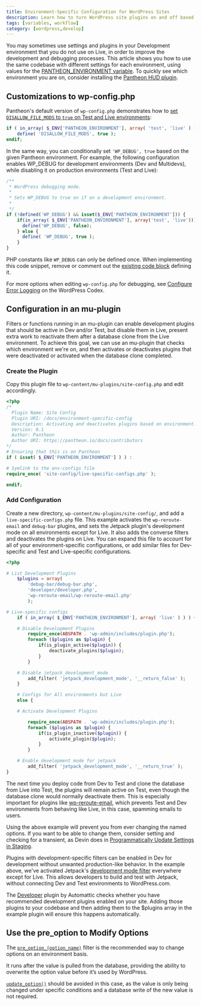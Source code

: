 ```yaml
---
title: Environment-Specific Configuration for WordPress Sites
description: Learn how to turn WordPress site plugins on and off based on the environment they are running on.
tags: [variables, workflow]
category: [wordpress,develop]
---
```

You may sometimes use settings and plugins in your Development environment that you do not use on Live, in order to improve the development and debugging processes. This article shows you how to use the same codebase with different settings for each environment, using values for the [PANTHEON_ENVIRONMENT variable](/read-environment-config).
To quickly see which environment you are on, consider installing the [Pantheon HUD plugin](https://wordpress.org/plugins/pantheon-hud/).

## Customizations to wp-config.php

Pantheon's default version of `wp-config.php` demonstrates how to [set `DISALLOW_FILE_MODS` to `true` on Test and Live environments](https://github.com/pantheon-systems/WordPress/blob/master/wp-config.php#L88-L91):

```php
if ( in_array( $_ENV['PANTHEON_ENVIRONMENT'], array( 'test', 'live' ) ) && ! defined( 'DISALLOW_FILE_MODS' ) ) :
    define( 'DISALLOW_FILE_MODS', true );
endif;
```

In the same way, you can conditionally set `'WP_DEBUG', true` based on the given Pantheon environment. For example, the following configuration enables WP_DEBUG for development environments (Dev and Multidevs), while disabling it on production environments (Test and Live):

```php
/**
 * WordPress debugging mode.
 *
 * Sets WP_DEBUG to true on if on a development environment.
 *
 */
if (!defined('WP_DEBUG') && isset($_ENV['PANTHEON_ENVIRONMENT'])) {
    if(in_array( $_ENV['PANTHEON_ENVIRONMENT'], array('test', 'live'))) {
      define('WP_DEBUG', false);
    } else {
      define( 'WP_DEBUG', true );
    }
}
```

<Alert title="Warning" type="danger">

PHP constants like `WP_DEBUG` can only be defined once. When implementing this code snippet, remove or comment out the [existing code block](https://github.com/pantheon-systems/WordPress/blob/master/wp-config.php#L147) defining it.

</Alert>

For more options when editing `wp-config.php` for debugging, see [Configure Error Logging](https://codex.wordpress.org/Editing_wp-config.php#Configure_Error_Logging) on the WordPress Codex.

## Configuration in an mu-plugin
Filters or functions running in an mu-plugin can enable development plugins that should be active in Dev and/or Test, but disable them in Live, present extra work to reactivate them after a database clone from the Live environment. To achieve this goal, we can use an mu-plugin that checks which environment we're on, and then activates or deactivates plugins that were deactivated or activated when the database clone completed.

### Create the Plugin

Copy this plugin file to `wp-content/mu-plugins/site-config.php` and edit accordingly.

```php
<?php
/*
  Plugin Name: Site Config
  Plugin URI: /docs/environment-specific-config
  Description: Activating and deactivates plugins based on environment.
  Version: 0.1
  Author: Pantheon
  Author URI: https://pantheon.io/docs/contributors
*/
# Ensuring that this is on Pantheon
if ( isset( $_ENV['PANTHEON_ENVIRONMENT'] ) ) :

# Symlink to the env-configs file
require_once( 'site-config/live-specific-configs.php' );

endif;
```

### Add Configuration
Create a new directory, `wp-content/mu-plugins/site-config/`, and add a `live-specific-configs.php` file. This example activates the `wp-reroute-email` and `debug-bar` plugins, and sets the Jetpack plugin's development mode on all environments except for Live. It also adds the converse filters and deactivates the plugins on Live. You can expand this file to account for all of your environment-specific configurations, or add similar files for Dev-specific and Test and Live-specific configurations.

```php
<?php

# List Development Plugins
    $plugins = array(
        'debug-bar/debug-bar.php',
        'developer/developer.php',
        'wp-reroute-email/wp-reroute-email.php'
        );

# Live-specific configs
    if ( in_array( $_ENV['PANTHEON_ENVIRONMENT'], array( 'live' ) ) ) {

    # Disable Development Plugins
        require_once(ABSPATH . 'wp-admin/includes/plugin.php');
        foreach ($plugins as $plugin) {
            if(is_plugin_active($plugin)) {
	            deactivate_plugins($plugin);
            }
        }

    # Disable jetpack_development_mode
        add_filter( 'jetpack_development_mode', '__return_false' );
    }

    # Configs for All environments but Live
    else {

   	# Activate Development Plugins

        require_once(ABSPATH . 'wp-admin/includes/plugin.php');
        foreach ($plugins as $plugin) {
            if(is_plugin_inactive($plugin)) {
                activate_plugin($plugin);
            }
        }

    # Enable development mode for jetpack
        add_filter( 'jetpack_development_mode', '__return_true' );
}

```

The next time you deploy code from Dev to Test and clone the database from Live into Test, the plugins will remain active on Test, even though the database clone would normally deactivate them. This is especially important for plugins like [wp-reroute-email](https://wordpress.org/plugins/wp-reroute-email/), which prevents Test and Dev environments from behaving like Live, in this case, spamming emails to users.

Using the above example will prevent you from ever changing the named options. If you want to be able to change them, consider setting and checking for a transient, as Devin does in [Programmatically Update Settings in Staging](https://wptheming.com/2015/08/programmatically-update-staging-settings/).

Plugins with development-specific filters can be enabled in Dev for development without unwanted production-like behavior. In the example above, we've activated Jetpack's [development mode filter](https://jetpack.com/support/development-mode/) everywhere except for Live. This allows developers to build and test with Jetpack, without connecting Dev and Test environments to WordPress.com.

The [Developer](https://wordpress.org/plugins/developer/) plugin by Automattic checks whether you have recommended development plugins enabled on your site. Adding those plugins to your codebase and then adding them to the $plugins array in the example plugin will ensure this happens automatically.

## Use the pre_option to Modify Options

The [`pre_option_(option_name)`](https://codex.wordpress.org/Plugin_API/Filter_Reference/pre_option_(option_name)) filter is the recommended way to change options on an environment basis.

It runs after the value is pulled from the database, providing the ability to overwrite the option value before it’s used by WordPress.

[`update_option()`](https://codex.wordpress.org/Function_Reference/update_option) should be avoided in this case, as the value is only being changed under specific conditions and a database write of the new value is not required.
